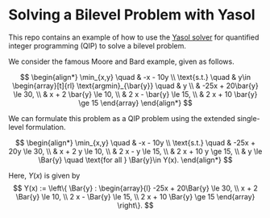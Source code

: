 # Solving a Bilevel Problem with Yasol

This repo contains an example of how to use the [Yasol solver](https://tm-vm-2.wiwi.uni-siegen.de/about-yasol.html) for
quantified integer programming (QIP) to solve a bilevel problem.

We consider the famous Moore and Bard example, given as follows.

$$
\begin{align*}
\min_{x,y} \quad & -x - 10y \\
\text{s.t.} \quad & y\in
\begin{array}[t]{rl}
\text{argmin}_{\bar{y}} \quad & y \\
& -25x + 20\bar{y} \le 30, \\
& x + 2 \bar{y} \le 10, \\
& 2 x - \bar{y} \le 15, \\
& 2 x + 10 \bar{y} \ge 15
\end{array}
\end{align*}
$$

We can formulate this problem as a QIP problem using the extended single-level formulation. 

$$
\begin{align*}
\min_{x,y} \quad & -x - 10y \\
\text{s.t.} \quad & -25x + 20y \le 30, \\
& x + 2 y \le 10, \\
& 2 x - y \le 15, \\
& 2 x + 10 y \ge 15, \\
& y \le \Bar{y} \quad \text{for all } \Bar{y}\in Y(x).
\end{align*}
$$

Here, $Y(x)$ is given by 
$$
Y(x) := \left\{
\Bar{y} :
\begin{array}{l}
-25x + 20\Bar{y} \le 30, \\
x + 2 \Bar{y} \le 10, \\
2 x - \Bar{y} \le 15, \\
2 x + 10 \Bar{y} \ge 15
\end{array}
\right\}.
$$